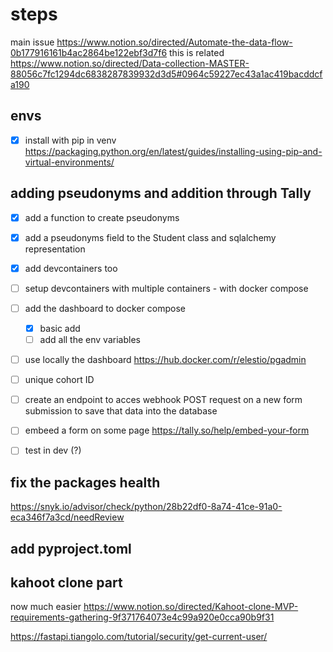 
# steps 

main issue
https://www.notion.so/directed/Automate-the-data-flow-0b177916161b4ac2864be122ebf3d7f6
this is related
https://www.notion.so/directed/Data-collection-MASTER-88056c7fc1294dc6838287839932d3d5#0964c59227ec43a1ac419bacddcfa190

## envs
- [x] install with pip in venv https://packaging.python.org/en/latest/guides/installing-using-pip-and-virtual-environments/

## adding pseudonyms and addition through Tally
- [x] add a function to create pseudonyms
- [x] add a pseudonyms field to the Student class and sqlalchemy representation
- [x] add devcontainers too
- [ ] setup devcontainers with multiple containers - with docker compose
- [ ] add the dashboard to docker compose
   - [x] basic add
   - [ ] add all the env variables

- [ ] use locally the dashboard https://hub.docker.com/r/elestio/pgadmin
- [ ] unique cohort ID

- [ ] create an endpoint to acces webhook POST request on a new form submission to save that data into the database

- [ ] embeed a form on some page https://tally.so/help/embed-your-form
- [ ] test in dev (?)

## fix the packages health
https://snyk.io/advisor/check/python/28b22df0-8a74-41ce-91a0-eca346f7a3cd/needReview

## add pyproject.toml


## kahoot clone part
now much easier
https://www.notion.so/directed/Kahoot-clone-MVP-requirements-gathering-9f371764073e4c99a920e0cca90b9f31

https://fastapi.tiangolo.com/tutorial/security/get-current-user/
